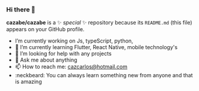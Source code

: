 ### Hi there 👋


**cazabe/cazabe** is a ✨ _special_ ✨ repository because its `README.md` (this file) appears on your GitHub profile.


- I’m currently working on Js, typeScript, python,
- 🌱 I’m currently learning Flutter, React Native, mobile technology's
- 🤔 I’m looking for help with any projects
- 💬 Ask me about anything
- 📫 How to reach me: cazcarlos@hotmail.com
- :neckbeard: You can always learn something new from anyone and that is amazing
